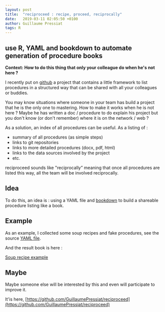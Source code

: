 ```yaml
---
layout: post
title:  "reciproceed : recipe, proceed, reciprocally"
date:   2019-03-11 02:05:50 +0100
author: Guillaume Pressiat
tags: R
---
```




## use R, YAML and bookdown to automate generation of procedure books


<!--more-->

**Context: How to do this thing that only your colleague do when he's not here ?**

I recently put on [github](https://github.com/GuillaumePressiat/reciproceed) a project that contains a little framework to list procedures in a structured way that can be shared with all your colleagues or buddies.

You may know situations where someone in your team has build a project that he is the only one to mastering. How to make it works when he is not here ? Maybe he has written a doc / procedure to do explain his project but you don't know (or don't remember) where it is on the network / web ? 

As a solution, an index of all procedures can be useful. As a listing of :

- summary of all procedures (as simple steps)
- links to git repositories
- links to more detailed procedures (docx, pdf, html)
- links to the data sources involved by the project
- etc.

reciproceed sounds like "reciprocally” meaning that once all procedures are listed this way, all the team will be involved reciprocally.

## Idea

To do this, an idea is : using a YAML file and [bookdown](https://bookdown.org) to build a shareable procedure listing like a book.

## Example

As an example, I collected some soup recipes and fake procedures, see the source [YAML file](https://github.com/GuillaumePressiat/reciproceed/blob/master/index_procedures.yaml).

And the result book is here :

[Soup recipe example](https://guillaumepressiat.github.io/reciproceed/)

## Maybe

Maybe someone else will be interested by this and even will participate to improve it.

It'is here, [https://github.com/GuillaumePressiat/reciproceed](https://github.com/GuillaumePressiat/reciproceed)
